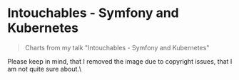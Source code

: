 # Intouchables - Symfony and Kubernetes

> Charts from my talk "Intouchables - Symfony and Kubernetes"

Please keep in mind, that I removed the image due to copyright issues, that I am not quite sure about.\
